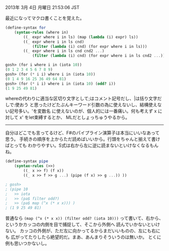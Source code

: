 2013年  3月  4日 月曜日 21:53:06 JST

最近になってマクロ書くことを覚えた。

```scheme
(define-syntax for
    (syntax-rules (where in)
        ((_ expr where i in ls) (map (lambda (i) expr) ls))
        ((_ expr where i in ls cnd)
            (filter (lambda (i) cnd) (for expr where i in ls)))
        ((_ expr where i in ls cnd cnd2 ...)
            (filter (lambda (i) cnd) (for expr where i in ls cnd2 ...))) ))
```

```scheme
gosh> (for i where i in (iota 10))
(0 1 2 3 4 5 6 7 8 9)
gosh> (for (* i i) where i in (iota 10))
(0 1 4 9 16 25 36 49 64 81)
gosh> (for (* i i) where i in (iota 10) (odd? i))
(1 9 25 49 81)
```

whereの代わりに適当な区切り文字として;はコメント記号だし、|は括り文字だしで:使おう
と思ったけどたぶんキーワード引数の為に使えないし、結構使えない記号多い。'を変数名
に使えないのが、個人的には一番痛い。何も考えず x に対して x' をlet束縛するとか、
MLだとしょっちゅうやるから。

---

自分はどこでも言ってるけど、F#のパイプライン演算子は本当にいいなあって思う。
手続きの順序を上からただ読めばいいから。行頭をちゃんと揃えて書けばとっても
わかりやすい。S式は右から左に逆に読まないといけなくなるもんね。

```scheme
(define-syntax pipe
    (syntax-rules (>>)
        ((_ x >> f) (f x))
        ((_ x >> f >> g ...) (pipe (f x) >> g ...)) ))

; gosh> 
; (pipe 10
;   >> iota
;   >> (pa$ filter odd?)
;   >> (pa$ map (^x (* x x))) )
; (1 9 25 49 81)
```

普通なら
`(map (^x (* x x)) (filter odd? (iota 10)))`
って書いて、右から、というかカッコの内側を目で捕捉して、そこから外側へ
読んでいかないといけない。
カッコの外側が、ただ左に向かってるからまだいいものの、左にも右にも
広がってたりしたら絶望的だ。まあ、あんまりそういうのは無いか。
とくに例も思いつかないし。
